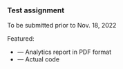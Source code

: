 ### Test assignment
To be submitted prior to Nov. 18, 2022

Featured:

- — Analytics report in PDF format 
- — Actual code 
